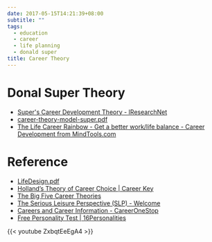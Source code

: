 ```yaml
---
date: 2017-05-15T14:21:39+08:00
subtitle: ""
tags:
  - education
  - career
  - life planning
  - donald super
title: Career Theory
---
```


# Donal Super Theory
- [Super's Career Development Theory - IResearchNet][@1]
- [career-theory-model-super.pdf][@2]
- [The Life Career Rainbow - Get a better work/life balance - Career Development from MindTools.com][@3]


# Reference
- [LifeDesign.pdf][@4]
- [Holland’s Theory of Career Choice | Career Key][@5]
- [The Big Five Career Theories][@6]
- [The Serious Leisure Perspective (SLP) - Welcome][@7]
- [Careers and Career Information - CareerOneStop][@8]
- [Free Personality Test | 16Personalities][@9]

{{< youtube ZxbqtEeEgA4 >}}

<!-- reference links -->

[@1]: http://career.iresearchnet.com/career-development/supers-career-development-theory/
[@2]: https://www.careers.govt.nz/assets/pages/docs/career-theory-model-super.pdf
[@3]: https://www.mindtools.com/pages/article/newCDV_95.htm
[@4]: http://www.vocopher.com/LifeDesign/LifeDesign.pdf
[@5]: https://www.careerkey.org/choose-a-career/hollands-theory-of-career-choice.html#.WRm7CxOGMy4
[@6]: http://www.realtutoring.com/career/bigFiveTheory.pdf
[@7]: http://www.seriousleisure.net/
[@8]: https://www.careeronestop.org/
[@9]: https://www.16personalities.com/free-personality-test
